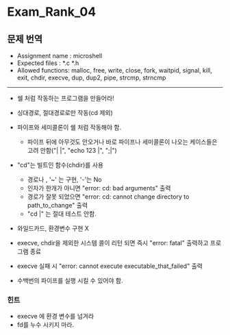 # Exam_Rank_04

## 문제 번역   
- Assignment name  : microshell   
- Expected files   : *.c *.h   
- Allowed functions: malloc, free, write, close, fork, waitpid, signal, kill, exit, chdir, execve, dup,  dup2, pipe, strcmp, strncmp   

---   

- 쉘 처럼 작동하는 프로그램을 만들어라!
- 싱대경로, 절대경로로만 작동(cd 제외)
- 파이프와 세미콜론이 쉘 처럼 작동해야 함.
    - 파이프 뒤에 아무것도 안오거나 바로 파이프나 세미콜론이 나오는 케이스들은 고려 안함("| |", "echo 123 |", ";|")
- "cd"는 빌트인 함수(chdir)를 사용 
    - 경로나 , '~' 는 구현, '-'는 No
    - 인자가 한개가 아니면 "error: cd: bad arguments" 출력
    - 경로가 잘못 되었으면 "error: cd: cannot change directory to path_to_change" 출력
    - "cd |" 는 절대 테스트 안함.

- 와일드카드, 환경변수 구현 X
- execve, chdir을 제외한 시스템 콜이 리턴 되면 즉시 "error: fatal" 출력하고 프로그램 종료
- execve 실패 시 "error: cannot execute executable_that_failed" 출력
- 수백번의 파이프를 실행 시킬 수 있어야 함.

### 힌트
- execve 에 환경 변수를 넘겨라
- fd를 누수 시키지 마라.
